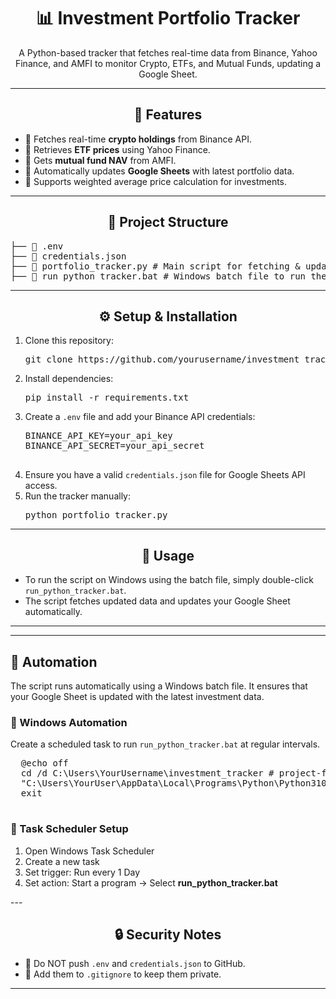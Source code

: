 <div align="center">
  <h1>📊 Investment Portfolio Tracker</h1>
  <p>A Python-based tracker that fetches real-time data from Binance, Yahoo Finance, and AMFI to monitor Crypto, ETFs, and Mutual Funds, updating a Google Sheet.</p>
</div>

---

<div align="center">
  <h2>🚀 Features</h2>
</div>
<ul>
  <li>🔹 Fetches real-time <strong>crypto holdings</strong> from Binance API.</li>
  <li>🔹 Retrieves <strong>ETF prices</strong> using Yahoo Finance.</li>
  <li>🔹 Gets <strong>mutual fund NAV</strong> from AMFI.</li>
  <li>🔹 Automatically updates <strong>Google Sheets</strong> with latest portfolio data.</li>
  <li>🔹 Supports weighted average price calculation for investments.</li>
</ul>

---

<div align="center">
  <h2>📂 Project Structure</h2>
</div>
<pre>
├── 📄 .env  
├── 📄 credentials.json  
├── 📄 portfolio_tracker.py # Main script for fetching & updating data
├── 📄 run_python_tracker.bat # Windows batch file to run the script
</pre>

---

<div align="center">
  <h2>⚙️ Setup & Installation</h2>
</div>
<ol>
  <li>Clone this repository:
    <pre>git clone https://github.com/yourusername/investment_tracker.git</pre>
  </li>
  <li>Install dependencies:
    <pre>pip install -r requirements.txt</pre>
  </li>
  <li>Create a <code>.env</code> file and add your Binance API credentials:</li>
  <pre>
BINANCE_API_KEY=your_api_key
BINANCE_API_SECRET=your_api_secret
  </pre>
  <li>Ensure you have a valid <code>credentials.json</code> file for Google Sheets API access.</li>
  <li>Run the tracker manually:
    <pre>python portfolio_tracker.py</pre>
  </li>
</ol>

---

<div align="center">
  <h2>📌 Usage</h2>
</div>
<ul>
  <li>To run the script on Windows using the batch file, simply double-click <code>run_python_tracker.bat</code>.</li>
  <li>The script fetches updated data and updates your Google Sheet automatically.</li>
</ul>

---

---

<div>
  <h2>🤖 Automation</h2>
  <p>The script runs automatically using a Windows batch file. It ensures that your Google Sheet is updated with the latest investment data.</p>
  <h3>🔹 Windows Automation</h3>
  <p>Create a scheduled task to run <code>run_python_tracker.bat</code> at regular intervals.</p>
  <pre>
  @echo off
  cd /d C:\Users\YourUsername\investment_tracker # project-folder
  "C:\Users\YourUser\AppData\Local\Programs\Python\Python310\python.exe" portfolio_tracker.py
  exit
  </pre>
  <h3>🔹 Task Scheduler Setup</h3>
  <ol>
    <li>Open Windows Task Scheduler</li>
    <li>Create a new task</li>
    <li>Set trigger: Run every 1 Day</li>
    <li>Set action: Start a program → Select <b>run_python_tracker.bat</b></li>
  </ol>
</div>
---

<div align="center">
  <h2>🔒 Security Notes</h2>
</div>
<ul>
  <li>🚨 Do NOT push <code>.env</code> and <code>credentials.json</code> to GitHub.</li>
  <li>🚨 Add them to <code>.gitignore</code> to keep them private.</li>
</ul>

---

